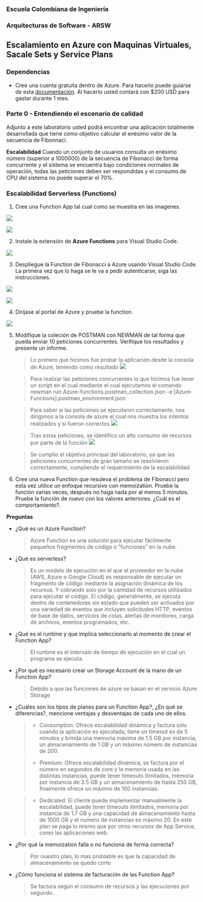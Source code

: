 ### Escuela Colombiana de Ingeniería
### Arquitecturas de Software - ARSW

## Escalamiento en Azure con Maquinas Virtuales, Sacale Sets y Service Plans

### Dependencias
* Cree una cuenta gratuita dentro de Azure. Para hacerlo puede guiarse de esta [documentación](https://azure.microsoft.com/en-us/free/search/?&ef_id=Cj0KCQiA2ITuBRDkARIsAMK9Q7MuvuTqIfK15LWfaM7bLL_QsBbC5XhJJezUbcfx-qAnfPjH568chTMaAkAsEALw_wcB:G:s&OCID=AID2000068_SEM_alOkB9ZE&MarinID=alOkB9ZE_368060503322_%2Bazure_b_c__79187603991_kwd-23159435208&lnkd=Google_Azure_Brand&dclid=CjgKEAiA2ITuBRDchty8lqPlzS4SJAC3x4k1mAxU7XNhWdOSESfffUnMNjLWcAIuikQnj3C4U8xRG_D_BwE). Al hacerlo usted contará con $200 USD para gastar durante 1 mes.

### Parte 0 - Entendiendo el escenario de calidad

Adjunto a este laboratorio usted podrá encontrar una aplicación totalmente desarrollada que tiene como objetivo calcular el enésimo valor de la secuencia de Fibonnaci.

**Escalabilidad**
Cuando un conjunto de usuarios consulta un enésimo número (superior a 1000000) de la secuencia de Fibonacci de forma concurrente y el sistema se encuentra bajo condiciones normales de operación, todas las peticiones deben ser respondidas y el consumo de CPU del sistema no puede superar el 70%.

### Escalabilidad Serverless (Functions)

1. Cree una Function App tal cual como se muestra en las  imagenes.

![](images/part3/part3-function-config.png)

![](images/part3/part3-function-configii.png)

2. Instale la extensión de **Azure Functions** para Visual Studio Code.

![](images/part3/part3-install-extension.png)

3. Despliegue la Function de Fibonacci a Azure usando Visual Studio Code. La primera vez que lo haga se le va a pedir autenticarse, siga las instrucciones.

![](images/part3/part3-deploy-function-1.png)

![](images/part3/part3-deploy-function-2.png)

4. Dirijase al portal de Azure y pruebe la function.

![](images/part3/part3-test-function.png)

5. Modifique la coleción de POSTMAN con NEWMAN de tal forma que pueda enviar 10 peticiones concurrentes. Verifique los resultados y presente un informe.

    > Lo primero que hicimos fue probar la aplicación desde la consola de Azure, teniendo como resultado
    > ![](images/part2/pruebaazure.png)

    > Para realizar las peticiones concurrentes lo que hicimos fue tener un script en el cual mediante el cual ejecutamos el comando newman run Azure-functions.postman_collection.json -e \[Azure-Functions\].postman_environment.json 

    > Para saber si las peticiones se ejecutaron correctamente, nos dirigimos a la consola de azure el cual nos muestra los intentos realizados y si fueron correctos
    > ![](images/part2/intentos.png)

    > Tras estas peticiones, se identifico un alto consumo de recursos por parte de la función
    > ![](images/part2/cpu.png)

    > Se cumplio el objetivo principal del laboratorio, ya que las peticiones concurrentes de gran tamaño se resolvieron correctamente, cumpliendo el requerimiento de la escalabilidad

6. Cree una nueva Function que resuleva el problema de Fibonacci pero esta vez utilice un enfoque recursivo con memoization. Pruebe la función varias veces, después no haga nada por al menos 5 minutos. Pruebe la función de nuevo con los valores anteriores. ¿Cuál es el comportamiento?.

**Preguntas**

* ¿Qué es un Azure Function?
    > Azure Function es una solución para ejecutar fácilmente pequeños fragmentos de código o “funciones” en la nube.

* ¿Qué es serverless?
    > Es un modelo de ejecución en el que el proveedor en la nube (AWS, Azure o Google Cloud) es responsable de ejecutar un fragmento de código mediante la asignación dinámica de los recursos. Y cobrando solo por la cantidad de recursos utilizados para ejecutar el código. El código, generalmente, se ejecuta dentro de contenedores sin estado que pueden ser activados por una variedad de eventos que incluyen solicitudes HTTP, eventos de base de datos, servicios de colas, alertas de monitoreo, carga de archivos, eventos programados, etc.

* ¿Qué es el runtime y que implica seleccionarlo al momento de crear el Function App?
    > El runtime es el intervalo de tiempo de ejecución en el cual un programa se ejecuta. 

* ¿Por qué es necesario crear un Storage Account de la mano de un Function App?
    > Debido a que las funciones de azure se basan en el servicio Azure Storage

* ¿Cuáles son los tipos de planes para un Function App?, ¿En qué se diferencias?, mencione ventajas y desventajas de cada uno de ellos.

    > * Consumption: Ofrece escalabilidad dinámica y factura solo cuando la aplicación es ejecutada, tiene un timeout es de 5 minutos y brinda una memoria máxima de 1.5 GB por instancia, un almacenamiento de 1 GB y un máximo número de instancias de 200.

    > * Premium: Ofrece escalabilidad dinámica, se factura por el número en segundos de core y la memoria usada en las distintas instancias, puede tener timeouts ilimitados, memoria por instancia de 3.5 GB y un almacenamiento de hasta 250 GB, finalmente ofrece un máximo de 100 instancias.

    > * Dedicated: El cliente puede implementar manualmente la escalabilidad, puede tener timeouts ilimitados, memoría por instancia de 1.7 GB y una capacidad de almacenamiento hasta de 1000 GB y el numero de instancias es máximo 20. En este plan se paga lo mismo que por otros recursos de App Service, como las aplicaciones web.

* ¿Por qué la memoization falla o no funciona de forma correcta?
    > Por nuestro plan, lo mas problable es que la capacidad de almacenamiento se quedo corto

* ¿Cómo funciona el sistema de facturación de las Function App?
    > Se factura según el consumo de recursos y las ejecuciones por segundo.